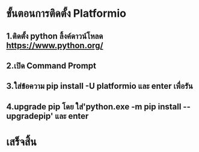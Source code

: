 # ขั้นตอนการติดตั้ง Platformio
## 1.ติดตั้ง python ลิ้งค์ดาวน์โหลด https://www.python.org/
## 2.เปิด Command Prompt
## 3.ใส่ข้อความ pip install -U platformio และ enter เพื่อรัน
## 4.upgrade pip โดย ใส่'python.exe -m pip install --upgradepip' และ enter
# เสร็จสิ้น
